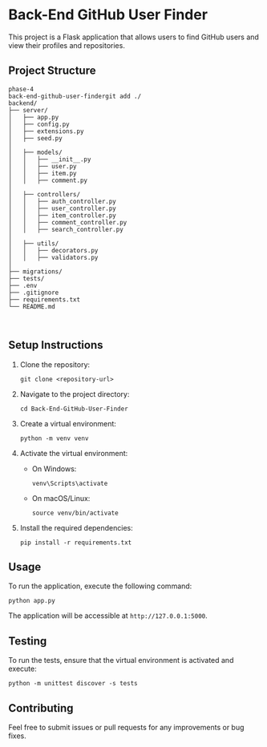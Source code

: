 # Back-End GitHub User Finder

This project is a Flask application that allows users to find GitHub users and view their profiles and repositories.

## Project Structure

```
phase-4
back-end-github-user-findergit add ./
backend/
├── server/
│   ├── app.py
│   ├── config.py
│   ├── extensions.py
│   ├── seed.py
│
│   ├── models/
│   │   ├── __init__.py
│   │   ├── user.py
│   │   ├── item.py
│   │   ├── comment.py
│
│   ├── controllers/
│   │   ├── auth_controller.py
│   │   ├── user_controller.py
│   │   ├── item_controller.py
│   │   ├── comment_controller.py
│   │   ├── search_controller.py
│
│   ├── utils/
│   │   ├── decorators.py     
│   │   ├── validators.py      
│
├── migrations/
├── tests/                    
├── .env
├── .gitignore
├── requirements.txt
└── README.md
                   
            

```

## Setup Instructions

1. Clone the repository:
   ```
   git clone <repository-url>
   ```

2. Navigate to the project directory:
   ```
   cd Back-End-GitHub-User-Finder
   ```

3. Create a virtual environment:
   ```
   python -m venv venv
   ```

4. Activate the virtual environment:
   - On Windows:
     ```
     venv\Scripts\activate
     ```
   - On macOS/Linux:
     ```
     source venv/bin/activate
     ```

5. Install the required dependencies:
   ```
   pip install -r requirements.txt
   ```

## Usage

To run the application, execute the following command:
```
python app.py
```

The application will be accessible at `http://127.0.0.1:5000`.

## Testing

To run the tests, ensure that the virtual environment is activated and execute:
```
python -m unittest discover -s tests
```

## Contributing

Feel free to submit issues or pull requests for any improvements or bug fixes.